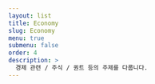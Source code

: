 ```yaml
---
layout: list
title: Economy
slug: Economy
menu: true
submenu: false
order: 4
description: >
  경제 관련 / 주식 / 퀀트 등의 주제를 다룹니다.
---
```

